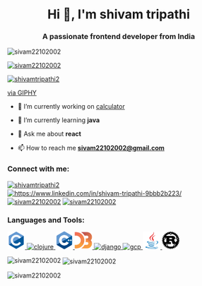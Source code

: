 <h1 align="center">Hi 👋, I'm shivam tripathi</h1>
<h3 align="center">A passionate frontend developer from India</h3>

<p align="left"> <img src="https://komarev.com/ghpvc/?username=sivam22102002&label=Profile%20views&color=0e75b6&style=flat" alt="sivam22102002" /> </p>

<p align="left"> <a href="https://github.com/ryo-ma/github-profile-trophy"><img src="https://github-profile-trophy.vercel.app/?username=sivam22102002" alt="sivam22102002" /></a> </p>

<p align="left"> <a href="https://twitter.com/shivamtripathi2" target="blank"><img src="https://img.shields.io/twitter/follow/shivamtripathi2?logo=twitter&style=for-the-badge" alt="shivamtripathi2" /></a> </p>
<a href="<iframe src="https://giphy.com/embed/xT9IgzoKnwFNmISR8I" width="480" height="429" frameBorder="0" class="giphy-embed" allowFullScreen></iframe><p><a href="https://giphy.com/gifs/code-coding-seamless-xT9IgzoKnwFNmISR8I">via GIPHY</a></p>

- 🔭 I’m currently working on [calculator](na)

- 🌱 I’m currently learning **java**

- 💬 Ask me about **react**

- 📫 How to reach me **sivam22102002@gmail.com**

<h3 align="left">Connect with me:</h3>
<p align="left">
<a href="https://twitter.com/shivamtripathi2" target="blank"><img align="center" src="https://raw.githubusercontent.com/rahuldkjain/github-profile-readme-generator/master/src/images/icons/Social/twitter.svg" alt="shivamtripathi2" height="30" width="40" /></a>
<a href="https://linkedin.com/in/https://www.linkedin.com/in/shivam-tripathi-9bbb2b223/" target="blank"><img align="center" src="https://raw.githubusercontent.com/rahuldkjain/github-profile-readme-generator/master/src/images/icons/Social/linked-in-alt.svg" alt="https://www.linkedin.com/in/shivam-tripathi-9bbb2b223/" height="30" width="40" /></a>
<a href="https://www.codechef.com/users/sivam22102002" target="blank"><img align="center" src="https://cdn.jsdelivr.net/npm/simple-icons@3.1.0/icons/codechef.svg" alt="sivam22102002" height="30" width="40" /></a>
<a href="https://www.leetcode.com/sivam22102002" target="blank"><img align="center" src="https://raw.githubusercontent.com/rahuldkjain/github-profile-readme-generator/master/src/images/icons/Social/leet-code.svg" alt="sivam22102002" height="30" width="40" /></a>
</p>

<h3 align="left">Languages and Tools:</h3>
<p align="left"> <a href="https://www.cprogramming.com/" target="_blank" rel="noreferrer"> <img src="https://raw.githubusercontent.com/devicons/devicon/master/icons/c/c-original.svg" alt="c" width="40" height="40"/> </a> <a href="https://clojure.org/" target="_blank" rel="noreferrer"> <img src="https://upload.wikimedia.org/wikipedia/commons/5/5d/Clojure_logo.svg" alt="clojure" width="40" height="40"/> </a> <a href="https://www.w3schools.com/cpp/" target="_blank" rel="noreferrer"> <img src="https://raw.githubusercontent.com/devicons/devicon/master/icons/cplusplus/cplusplus-original.svg" alt="cplusplus" width="40" height="40"/> </a> <a href="https://d3js.org/" target="_blank" rel="noreferrer"> <img src="https://raw.githubusercontent.com/devicons/devicon/master/icons/d3js/d3js-original.svg" alt="d3js" width="40" height="40"/> </a> <a href="https://www.djangoproject.com/" target="_blank" rel="noreferrer"> <img src="https://cdn.worldvectorlogo.com/logos/django.svg" alt="django" width="40" height="40"/> </a> <a href="https://cloud.google.com" target="_blank" rel="noreferrer"> <img src="https://www.vectorlogo.zone/logos/google_cloud/google_cloud-icon.svg" alt="gcp" width="40" height="40"/> </a> <a href="https://www.java.com" target="_blank" rel="noreferrer"> <img src="https://raw.githubusercontent.com/devicons/devicon/master/icons/java/java-original.svg" alt="java" width="40" height="40"/> </a> <a href="https://www.rust-lang.org" target="_blank" rel="noreferrer"> <img src="https://raw.githubusercontent.com/devicons/devicon/master/icons/rust/rust-plain.svg" alt="rust" width="40" height="40"/> </a> </p>

<p><img align="left" src="https://github-readme-stats.vercel.app/api/top-langs?username=sivam22102002&show_icons=true&locale=en&layout=compact" alt="sivam22102002" /></p>

<p>&nbsp;<img align="center" src="https://github-readme-stats.vercel.app/api?username=sivam22102002&show_icons=true&locale=en" alt="sivam22102002" /></p>

<p><img align="center" src="https://github-readme-streak-stats.herokuapp.com/?user=sivam22102002&" alt="sivam22102002" /></p>

